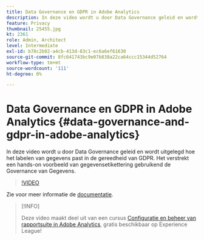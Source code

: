 ```yaml
---
title: Data Governance en GDPR in Adobe Analytics
description: In deze video wordt u door Data Governance geleid en wordt uitgelegd hoe het labelen van gegevens past in de gereedheid van GDPR. Het verstrekt een hands-on voorbeeld van gegevensetikettering gebruikend de Governance van Gegevens.
feature: Privacy
thumbnail: 25455.jpg
kt: 2361
role: Admin, Architect
level: Intermediate
exl-id: b78c2b02-a4cb-413d-83c1-ec6a6ef61630
source-git-commit: 8fc641743bc9e07b838a22ca64ccc15344d52764
workflow-type: tm+mt
source-wordcount: '111'
ht-degree: 0%

---
```


# Data Governance en GDPR in Adobe Analytics {#data-governance-and-gdpr-in-adobe-analytics}

In deze video wordt u door Data Governance geleid en wordt uitgelegd hoe het labelen van gegevens past in de gereedheid van GDPR. Het verstrekt een hands-on voorbeeld van gegevensetikettering gebruikend de Governance van Gegevens.

>[!VIDEO](https://video.tv.adobe.com/v/25455/?quality=12&learn=on)

Zie voor meer informatie de [documentatie](https://experienceleague.adobe.com/docs/analytics/admin/data-governance/an-gdpr-overview.html?lang=en).

>[!INFO]
>
> Deze video maakt deel uit van een cursus [Configuratie en beheer van rapportsuite in Adobe Analytics](https://experienceleague.adobe.com/?recommended=Analytics-A-1-2021.1.administration), gratis beschikbaar op Experience League!